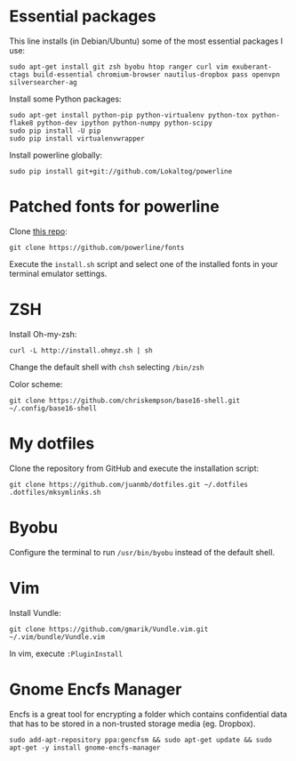 Essential packages
==================

This line installs (in Debian/Ubuntu) some of the most essential packages I use:

    sudo apt-get install git zsh byobu htop ranger curl vim exuberant-ctags build-essential chromium-browser nautilus-dropbox pass openvpn silversearcher-ag

Install some Python packages:

    sudo apt-get install python-pip python-virtualenv python-tox python-flake8 python-dev ipython python-numpy python-scipy
    sudo pip install -U pip
    sudo pip install virtualenvwrapper

Install powerline globally:

    sudo pip install git+git://github.com/Lokaltog/powerline


Patched fonts for powerline
===========================

Clone [this repo](https://github.com/powerline/fonts):

    git clone https://github.com/powerline/fonts

Execute the `install.sh` script and select one of the installed fonts in your
terminal emulator settings.


ZSH
===

Install Oh-my-zsh:

    curl -L http://install.ohmyz.sh | sh

Change the default shell with `chsh` selecting `/bin/zsh`

Color scheme:

    git clone https://github.com/chriskempson/base16-shell.git ~/.config/base16-shell


My dotfiles
===========

Clone the repository from GitHub and execute the installation script:

    git clone https://github.com/juanmb/dotfiles.git ~/.dotfiles
    .dotfiles/mksymlinks.sh


Byobu
=====

Configure the terminal to run `/usr/bin/byobu` instead of the default shell.


Vim
===

Install Vundle:

    git clone https://github.com/gmarik/Vundle.vim.git ~/.vim/bundle/Vundle.vim

In vim, execute `:PluginInstall`


Gnome Encfs Manager
===================

Encfs is a great tool for encrypting a folder which contains confidential data
that has to be stored in a non-trusted storage media (eg. Dropbox).

    sudo add-apt-repository ppa:gencfsm && sudo apt-get update && sudo apt-get -y install gnome-encfs-manager

